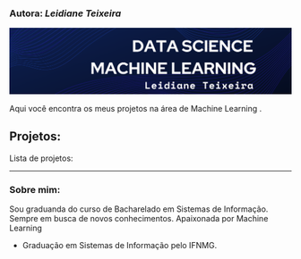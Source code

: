 ### Autora: *Leidiane Teixeira*

<p align="center">
  <img src="ml_ds.png" >
</p>

Aqui você encontra os  meus projetos na área de Machine Learning .

## Projetos:
Lista de projetos:


---

### Sobre mim:

Sou graduanda do curso de Bacharelado em Sistemas de Informação. Sempre em busca de novos conhecimentos. Apaixonada por Machine Learning 

* Graduação em Sistemas de Informação pelo IFNMG.
